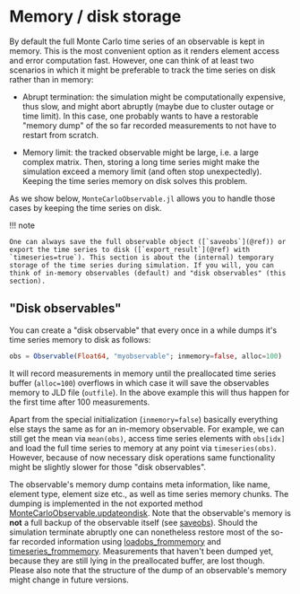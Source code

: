 # Memory / disk storage

By default the full Monte Carlo time series of an observable is kept in memory. This is the most convenient option as it renders element access and error computation fast. However, one can think of at least two scenarios in which it might be preferable to track the time series on disk rather than in memory:

* Abrupt termination: the simulation might be computationally expensive, thus slow, and might abort abruptly (maybe due to cluster outage or time limit). In this case, one probably wants to have a restorable "memory dump" of the so far recorded measurements to not have to restart from scratch.

* Memory limit: the tracked observable might be large, i.e. a large complex matrix. Then, storing a long time series might make the simulation exceed a memory limit (and often stop unexpectedly). Keeping the time series memory on disk solves this problem.

As we show below, `MonteCarloObservable.jl` allows you to handle those cases by keeping the time series on disk.

!!! note

    One can always save the full observable object ([`saveobs`](@ref)) or export the time series to disk ([`export_result`](@ref) with `timeseries=true`). This section is about the (internal) temporary storage of the time series during simulation. If you will, you can think of in-memory observables (default) and "disk observables" (this section).

## "Disk observables"

You can create a "disk observable" that every once in a while dumps it's time series memory to disk as follows:

```julia
obs = Observable(Float64, "myobservable"; inmemory=false, alloc=100)
```

It will record measurements in memory until the preallocated time series buffer (`alloc=100`) overflows in which case it will save the observables memory to JLD file (`outfile`). In the above example this will thus happen for the first time after 100 measurements.

Apart from the special initialization (`inmemory=false`) basically everything else stays the same as for an in-memory observable. For example, we can still get the mean via `mean(obs)`, access time series elements with `obs[idx]` and load the full time series to memory at any point via `timeseries(obs)`. However, because of now necessary disk operations same functionality might be slightly slower for those "disk observables".

The observable's memory dump contains meta information, like name, element type, element size etc., as well as time series memory chunks. The dumping is implemented in the not exported method [MonteCarloObservable.updateondisk](@ref). Note that the observable's memory is **not** a full backup of the observable itself (see [saveobs](@ref)). Should the simulation terminate abruptly one can nonetheless restore most of the so-far recorded information using [loadobs_frommemory](@ref) and [timeseries_frommemory](@ref). Measurements that haven't been dumped yet, because they are still lying in the preallocated buffer, are lost though. Please also note that the structure of the dump of an observable's memory might change in future versions.